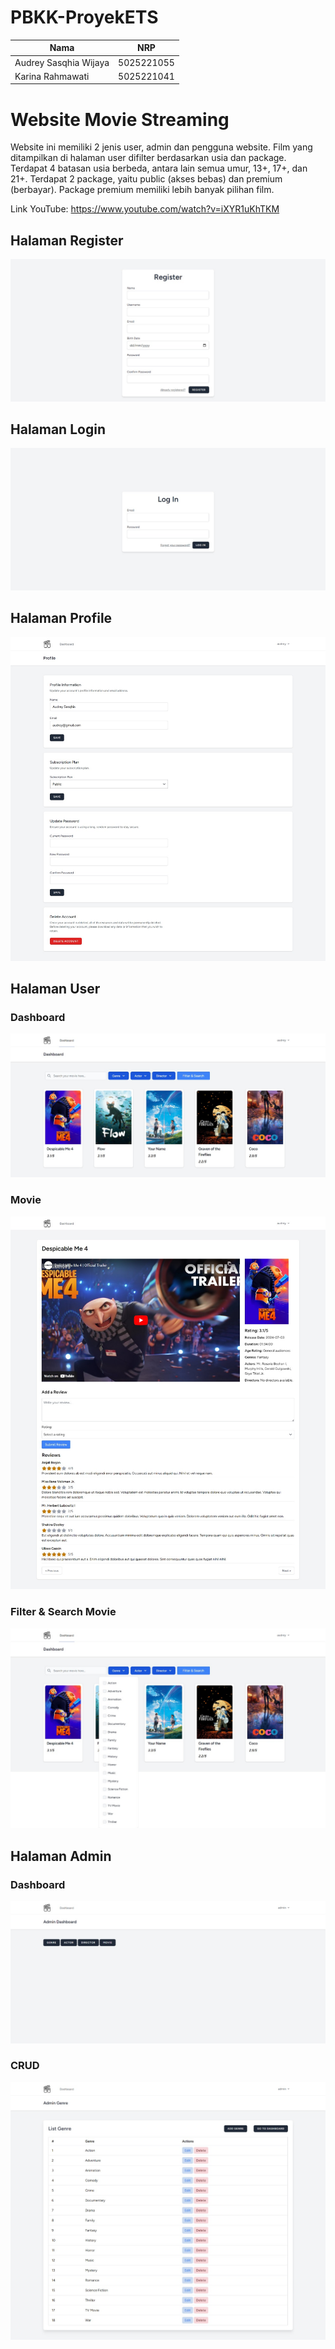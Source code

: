 # PBKK-ProyekETS

| Nama                      | NRP        |
| ------------------------- | ---------- |
| Audrey Sasqhia Wijaya | 5025221055 |
| Karina Rahmawati    | 5025221041 |

# Website Movie Streaming
Website ini memiliki 2 jenis user, admin dan pengguna website. Film yang ditampilkan di halaman user difilter berdasarkan usia dan package. Terdapat 4 batasan usia berbeda, antara lain semua umur, 13+, 17+, dan 21+. Terdapat 2 package, yaitu public (akses bebas) dan premium (berbayar). Package premium memiliki lebih banyak pilihan film.

Link YouTube: https://www.youtube.com/watch?v=iXYR1uKhTKM

## Halaman Register
![alt text](assets/register_page.jpg)

## Halaman Login
![alt text](assets/login_page.jpg)

## Halaman Profile
![alt text](assets/profile_page.jpg)

## Halaman User
### Dashboard
![alt text](assets/dashboard_user.jpg)

### Movie
![alt text](assets/movie_page.jpg)

### Filter & Search Movie
![alt text](assets/filter.jpg)

## Halaman Admin
### Dashboard
![alt text](assets/dashboard_admin.jpg)

### CRUD
![alt text](assets/genre_admin.jpg)


